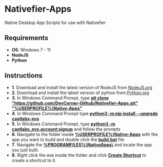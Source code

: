 <h1>Nativefier-Apps</h1>
<p>Native Desktop App Scripts for use with Nativefier</p>
<h2>Requirements</h2>
<ul>
<li><b>OS</b>: Windows 7 - 11</li>
<li><b>NodeJS</b></li>
<li><b>Python</b></li>
</ul>
<h2>Instructions</h2>
<ul>
<li><b>1</b>. Download and install the latest version of NodeJS from <a href="https://nodejs.org/">NodeJS.org</a></li>
<li><b>2</b>. Download and install the latest version of python from <a href="https://python.org/">Python.org</a></li>
<li><b>3</b>. In Windows Command Prompt, type <u><b>git clone "https://github.com/DevCorner-Github/Nativefier-Apps.git" "%USERPROFILE%\Native-Apps"</b></u>
<li><b>4</b>. In Windows Command Prompt type <u><b>python3 -m pip install --upgrade castlabs-evs</b></u></li>
<li><b>5</b>. In Windows Command Prompt, type <u><b>python3 -m castlabs_evs.account signup</b></u> and follow the prompts</li>
<li><b>6</b>. Navigate to the folder inside <u><b>%USERPROFILE%\Native-Apps</b></u> with the app you want to build and double click the <u><b>build.bat</b></u> file</li>
<li><b>7</b>. Navigate the <u><b>%PROGRAMFILES%\NativeApps\</b></u> and locate the app you just built.</li>
<li><b>8</b>. Right click the exe inside the folder and click <u><b>Create Shortcut</b></u> to create a shortcut to it.</li>
</ul>